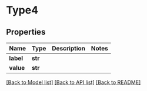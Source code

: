 # Type4

## Properties
Name | Type | Description | Notes
------------ | ------------- | ------------- | -------------
**label** | **str** |  | 
**value** | **str** |  | 

[[Back to Model list]](../README.md#documentation-for-models) [[Back to API list]](../README.md#documentation-for-api-endpoints) [[Back to README]](../README.md)


